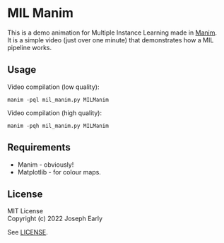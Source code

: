 # MIL Manim

This is a demo animation for Multiple Instance Learning made in [Manim](https://github.com/ManimCommunity/manim).  
It is a simple video (just over one minute) that demonstrates how a MIL pipeline works.

## Usage

Video compilation (low quality):

`manim -pql mil_manim.py MILManim`

Video compilation (high quality):

`manim -pqh mil_manim.py MILManim `

## Requirements

* Manim - obviously!
* Matplotlib - for colour maps.

## License

MIT License  
Copyright (c) 2022 Joseph Early

See [LICENSE](LICENSE).
